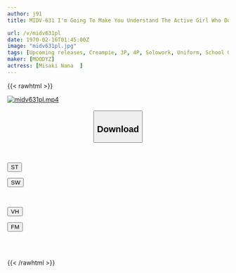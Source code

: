 ```yaml
---
author: j91
title: MIDV-631 I'm Going To Make You Understand The Active Girl Who Doesn't Have Any Desire To Deal With Salt! An Unparalleled Old Man's Creampie Rape That Overflows With Sperm. Nana Misaki

url: /v/midv631pl
date: 1970-02-16T01:45:00Z
image: "midv631pl.jpg"
tags: [Upcoming releases, Creampie, 3P, 4P, Solowork, Uniform, School Girls, Beautiful Girl	]
maker: [MOODYZ]
actress: [Misaki Nana  ]
---
```



{{< rawhtml >}}

<div class="video" data-videoid="pending_link.html">
    <a href="javascript:;">
        <img src="/v/midv631pl/midv631pl.jpg" width="WIDTH" height="HEIGHT" alt="midv631pl.mp4" loading="lazy">
    </a>
</div>

<script type="text/javascript" src="https://j91.asia/asset/on-demand-pend.js"></script>

<br>
  <link rel="stylesheet" href="https://j91.asia/asset/bs5.css">
  
  <center>
  <button class="btn btn-primary" type="button" data-bs-toggle="collapse" data-bs-target=".multi-collapse" aria-expanded="false" aria-controls="multiCollapseExample1 multiCollapseExample2"><h2>Download</h2></button></center>
</p>
<div class="row">
  <div class="col">
    <div class="collapse multi-collapse" id="multiCollapseExample1">
      <div class="card card-body">
	      	      <br>
<div class="buttons">  
<p><a href="https://j91.asia/pending_link.html" target="_blank"><button class="btn-hover color-3"><i class="fa fa-download"></i> ST</button></a></p>
<p><a href="https://j91.asia/pending_link.html" target="_blank"><button class="btn-hover color-2"><i class="fa fa-download"></i> SW</button></a></p></div>
    </div>
  </div>
</div>
  <div class="col">
    <div class="collapse multi-collapse" id="multiCollapseExample2">
      <div class="card card-body">
	      <br>
<div class="buttons">
<p><a href="https://j91.asia/pending_link.html" target="_blank"><button class="btn-hover color-9"><i class="fa fa-download"></i> VH</button></a></p>
<p><a href="https://j91.asia/pending_link.html"><button class="btn-hover color-8"><i class="fa fa-download"></i> FM</button></a></p></div>
<br><br>
      </div>
    </div>
  </div>
</div>

{{< /rawhtml >}}